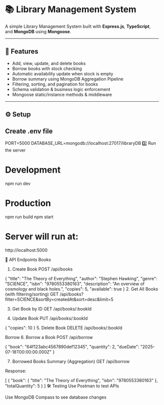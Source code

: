 # 📚 Library Management System

A simple Library Management System built with **Express.js**, **TypeScript**, and **MongoDB** using **Mongoose**.

---

## 🚀 Features
- Add, view, update, and delete books
- Borrow books with stock checking
- Automatic availability update when stock is empty
- Borrow summary using MongoDB Aggregation Pipeline
- Filtering, sorting, and pagination for books
- Schema validation & business logic enforcement
- Mongoose static/instance methods & middleware

---

## ⚙️ Setup


## Create .env file

PORT=5000
DATABASE_URL=mongodb://localhost:27017/libraryDB
3️⃣ Run the server

# Development
npm run dev

# Production
npm run build
npm start

# Server will run at:

http://localhost:5000

📌 API Endpoints
Books
1. Create Book
POST /api/books

{
  "title": "The Theory of Everything",
  "author": "Stephen Hawking",
  "genre": "SCIENCE",
  "isbn": "9780553380163",
  "description": "An overview of cosmology and black holes.",
  "copies": 5,
  "available": true
}
2. Get All Books (with filtering/sorting)
GET /api/books?filter=SCIENCE&sortBy=createdAt&sort=desc&limit=5

3. Get Book by ID
GET /api/books/:bookId

4. Update Book
PUT /api/books/:bookId

{
  "copies": 10
}
5. Delete Book
DELETE /api/books/:bookId

Borrow
6. Borrow a Book
POST /api/borrow

{
  "book": "64f123abc4567890def12345",
  "quantity": 2,
  "dueDate": "2025-07-18T00:00:00.000Z"
}


7. Borrowed Books Summary (Aggregation)
GET /api/borrow

Response:


[
  {
    "book": { "title": "The Theory of Everything", "isbn": "9780553380163" },
    "totalQuantity": 5
  }
]
🛠 Testing
Use Postman to test APIs

Use MongoDB Compass to see database changes

